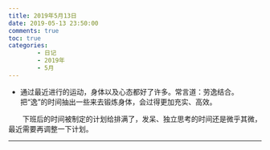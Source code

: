 ```yaml
---
title: 2019年5月13日
date: 2019-05-13 23:50:00
comments: true
toc: true
categories:
        - 日记
        - 2019年
        - 5月 
---
```


  *  通过最近进行的运动，身体以及心态都好了许多。常言道：劳逸结合。把“逸”的时间抽出一些来去锻炼身体，会过得更加充实、高效。

   <!--more-->

　　下班后的时间被制定的计划给排满了，发呆、独立思考的时间还是微乎其微，最近需要再调整一下计划。

---
